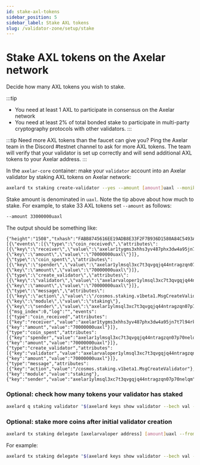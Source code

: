 ```yaml
---
id: stake-axl-tokens
sidebar_position: 5
sidebar_label: Stake AXL tokens
slug: /validator-zone/setup/stake
---
```


# Stake AXL tokens on the Axelar network

Decide how many AXL tokens you wish to stake.

:::tip
* You need at least 1 AXL to participate in consensus on the Axelar network
* You need at least 2% of total bonded stake to participate in multi-party cryptography protocols with other validators.
:::

:::tip
Need more AXL tokens than the faucet can give you?  Ping the Axelar team in the Discord #testnet channel to ask for more AXL tokens. The team will verify that your validator is set up correctly and will send additional AXL tokens to your Axelar address.
:::

In the `axelar-core` container: make your `validator` account into an Axelar validator by staking AXL tokens on Axelar network:

```bash
axelard tx staking create-validator --yes --amount [amount]uaxl --moniker "my_awesome_moniker" --commission-rate="0.10" --commission-max-rate="0.20" --commission-max-change-rate="0.01" --min-self-delegation="1" --pubkey="$(axelard tendermint show-validator)" --from validator -b block
```

Stake amount is denominated in `uaxl`. Note the tip above about how much to stake.
For example, to stake 33 AXL tokens set `--amount` as follows:
```bash
--amount 33000000uaxl
```

The output should be something like:
```
{"height":"1508","txhash":"FABB8745616EE19ADB8E33F2F7B936D1580A84C5493A06A36DF9CC28C2A57A17","codespace":"","code":0,"data":"0A2C0A2A2F636F736D6F732E7374616B696E672E763162657461312E4D736743726561746556616C696461746F72","raw_log":"[{\"events\":[{\"type\":\"coin_received\",\"attributes\":[{\"key\":\"receiver\",\"value\":\"axelar1tygms3xhhs3yv487phx3dw4a95jn7t7l94rkyz\"},{\"key\":\"amount\",\"value\":\"70000000uaxl\"}]},{\"type\":\"coin_spent\",\"attributes\":[{\"key\":\"spender\",\"value\":\"axelar1ylmsql3xc7t3qvgqjq44ntragzqn07p70nelqm\"},{\"key\":\"amount\",\"value\":\"70000000uaxl\"}]},{\"type\":\"create_validator\",\"attributes\":[{\"key\":\"validator\",\"value\":\"axelarvaloper1ylmsql3xc7t3qvgqjq44ntragzqn07p70j06j5\"},{\"key\":\"amount\",\"value\":\"70000000uaxl\"}]},{\"type\":\"message\",\"attributes\":[{\"key\":\"action\",\"value\":\"/cosmos.staking.v1beta1.MsgCreateValidator\"},{\"key\":\"module\",\"value\":\"staking\"},{\"key\":\"sender\",\"value\":\"axelar1ylmsql3xc7t3qvgqjq44ntragzqn07p70nelqm\"}]}]}]","logs":[{"msg_index":0,"log":"","events":[{"type":"coin_received","attributes":[{"key":"receiver","value":"axelar1tygms3xhhs3yv487phx3dw4a95jn7t7l94rkyz"},{"key":"amount","value":"70000000uaxl"}]},{"type":"coin_spent","attributes":[{"key":"spender","value":"axelar1ylmsql3xc7t3qvgqjq44ntragzqn07p70nelqm"},{"key":"amount","value":"70000000uaxl"}]},{"type":"create_validator","attributes":[{"key":"validator","value":"axelarvaloper1ylmsql3xc7t3qvgqjq44ntragzqn07p70j06j5"},{"key":"amount","value":"70000000uaxl"}]},{"type":"message","attributes":[{"key":"action","value":"/cosmos.staking.v1beta1.MsgCreateValidator"},{"key":"module","value":"staking"},{"key":"sender","value":"axelar1ylmsql3xc7t3qvgqjq44ntragzqn07p70nelqm"}]}]}],"info":"","gas_wanted":"200000","gas_used":"144641","tx":null,"timestamp":""}
```

### Optional: check how many tokens your validator has staked

```bash
axelard q staking validator "$(axelard keys show validator --bech val -a)" | grep tokens
```

### Optional: stake more coins after initial validator creation

```bash
axelard tx staking delegate [axelarvaloper address] [amount]uaxl --from validator -y
```

For example:

```bash
axelard tx staking delegate "$(axelard keys show validator --bech val -a)" 100000000uaxl --from validator -y
```
